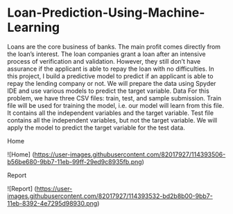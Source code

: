 # Loan-Prediction-Using-Machine-Learning
Loans are the core business of banks. The main profit comes directly from the loan’s interest. The loan companies grant a loan after an intensive process of verification and validation. However, they still don’t have assurance if the applicant is able to repay the loan with no difficulties. In this project, I build a predictive model to predict if an applicant is able to repay the lending company or not. We will prepare the data using Spyder IDE and use various models to predict the target variable. Data For this problem, we have three CSV files: train, test, and sample submission. Train file will be used for training the model, i.e. our model will learn from this file. It contains all the independent variables and the target variable. Test file contains all the independent variables, but not the target variable. We will apply the model to predict the target variable for the test data.

Home

![Home]
(https://user-images.githubusercontent.com/82017927/114393506-b56be680-9bb7-11eb-99ff-29ed9c8935fb.png)

Report

![Report]
(https://user-images.githubusercontent.com/82017927/114393532-bd2b8b00-9bb7-11eb-8392-4e7295d98930.png)

